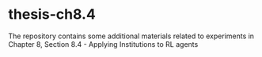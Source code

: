 # thesis-ch8.4
The repository contains some additional materials related to experiments in Chapter 8, Section 8.4 - Applying Institutions to RL agents
